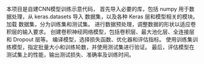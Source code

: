 本项目是自建CNN模型训练示意代码，
首先导入必要的库，包括 numpy 用于数据处理，从 keras.datasets 导入 数据集，以及各种 Keras 层和模型相关的模块。
加载 数据集，分为训练集和测试集。
进行数据预处理，调整数据的形状以适应卷积层的输入要求。
创建卷积神经网络模型，包括卷积层、最大池化层、全连接层和 Dropout 层等。
编译模型，选择损失函数、优化器和评估指标。
使用训练集训练模型，指定批量大小和训练轮数，并使用测试集进行验证。
最后，评估模型在测试集上的性能，输出测试损失、准确率及训练时间。